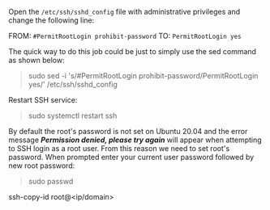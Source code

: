 Open the `/etc/ssh/sshd_config` file with administrative privileges and change the following line:


FROM:
`#PermitRootLogin prohibit-password`
TO:
`PermitRootLogin yes`


The quick way to do this job could be just to simply use the sed command as shown below:

> sudo sed -i 's/#PermitRootLogin prohibit-password/PermitRootLogin yes/' /etc/ssh/sshd_config


Restart SSH service:
> sudo systemctl restart ssh

By default the root's password is not set on Ubuntu 20.04 and the error message ___Permission denied, please try again___ will appear when attempting to SSH login as a root user. From this reason we need to set root's password. When prompted enter your current user password followed by new root password:

> sudo passwd




ssh-copy-id root@<ip/domain>
